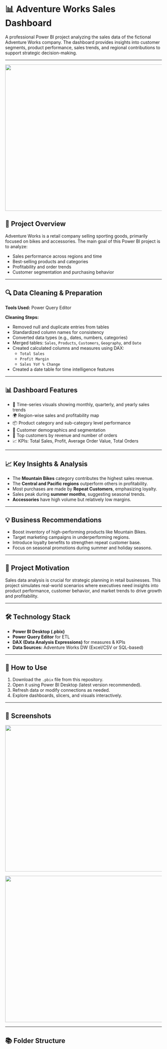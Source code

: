 
# 📊 Adventure Works Sales Dashboard

A professional Power BI project analyzing the sales data of the fictional Adventure Works company. The dashboard provides insights into customer segments, product performance, sales trends, and regional contributions to support strategic decision-making.

---
<p align="center">
  <img width="700" height="470" src="![image 1](https://github.com/user-attachments/assets/8762b677-9166-47a4-83cd-a71b7b3ea2c9)
">
</p> 


## 📌 Project Overview

Adventure Works is a retail company selling sporting goods, primarily focused on bikes and accessories. The main goal of this Power BI project is to analyze:

- Sales performance across regions and time
- Best-selling products and categories
- Profitability and order trends
- Customer segmentation and purchasing behavior

---

## 🔍 Data Cleaning & Preparation

**Tools Used:** Power Query Editor

**Cleaning Steps:**

- Removed null and duplicate entries from tables
- Standardized column names for consistency
- Converted data types (e.g., dates, numbers, categories)
- Merged tables: `Sales`, `Products`, `Customers`, `Geography`, and `Date`
- Created calculated columns and measures using DAX:
  - `Total Sales`
  - `Profit Margin`
  - `Sales YoY % Change`
- Created a date table for time intelligence features

---

## 📊 Dashboard Features

- 📅 Time-series visuals showing monthly, quarterly, and yearly sales trends
- 🌍 Region-wise sales and profitability map
- 📦 Product category and sub-category level performance
- 🧍 Customer demographics and segmentation
- 🧾 Top customers by revenue and number of orders
- 📈 KPIs: Total Sales, Profit, Average Order Value, Total Orders

---

## 📈 Key Insights & Analysis

- The **Mountain Bikes** category contributes the highest sales revenue.
- The **Central and Pacific regions** outperform others in profitability.
- Most purchases are made by **Repeat Customers**, emphasizing loyalty.
- Sales peak during **summer months**, suggesting seasonal trends.
- **Accessories** have high volume but relatively low margins.

---

## 💡 Business Recommendations

- Boost inventory of high-performing products like Mountain Bikes.
- Target marketing campaigns in underperforming regions.
- Introduce loyalty benefits to strengthen repeat customer base.
- Focus on seasonal promotions during summer and holiday seasons.

---

## 🧠 Project Motivation

Sales data analysis is crucial for strategic planning in retail businesses. This project simulates real-world scenarios where executives need insights into product performance, customer behavior, and market trends to drive growth and profitability.

---
## 🛠️ Technology Stack

- **Power BI Desktop (.pbix)**
- **Power Query Editor** for ETL
- **DAX (Data Analysis Expressions)** for measures & KPIs
- **Data Sources:** Adventure Works DW (Excel/CSV or SQL-based)

---

## 🚀 How to Use

1. Download the `.pbix` file from this repository.
2. Open it using Power BI Desktop (latest version recommended).
3. Refresh data or modify connections as needed.
4. Explore dashboards, slicers, and visuals interactively.

---

## 📎 Screenshots
<p align="center">
  <img width="700" height="470" src="pizza image.png">
</p> 

<p align="center">
  <img width="700" height="470" src="pizza image.png">
</p> 


---

## 📚 Folder Structure

